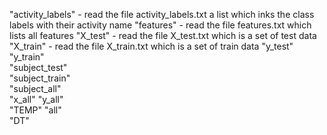 
 "activity_labels"  - read the file activity_labels.txt a list which inks the class labels with their activity name
 "features"   - read the file features.txt which lists all features
"X_test"      - read the file X_test.txt which is a set of test data     
"X_train"   - read the file X_train.txt which is a set of train data 
"y_test"            
"y_train"    
"subject_test"      
"subject_train"  
"subject_all"  
"x_all" 
 "y_all"       
 "TEMP"
 "all"              
 "DT"                
 
